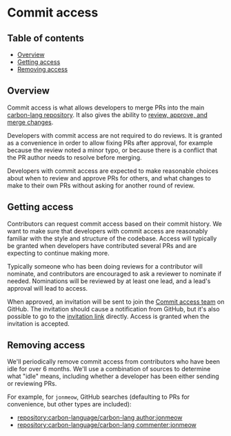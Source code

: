 # Commit access

<!--
Part of the Carbon Language project, under the Apache License v2.0 with LLVM
Exceptions. See /LICENSE for license information.
SPDX-License-Identifier: Apache-2.0 WITH LLVM-exception
-->

<!-- toc -->

## Table of contents

-   [Overview](#overview)
-   [Getting access](#getting-access)
-   [Removing access](#removing-access)

<!-- tocstop -->

## Overview

Commit access is what allows developers to merge PRs into the main
[carbon-lang repository](https://github.com/carbon-language/carbon-lang/). It
also gives the ability to [review, approve, and merge changes](code_review.md).

Developers with commit access are not required to do reviews. It is granted as a
convenience in order to allow fixing PRs after approval, for example because the
review noted a minor typo, or because there is a conflict that the PR author
needs to resolve before merging.

Developers with commit access are expected to make reasonable choices about when
to review and approve PRs for others, and what changes to make to their own PRs
without asking for another round of review.

## Getting access

Contributors can request commit access based on their commit history. We want to
make sure that developers with commit access are reasonably familiar with the
style and structure of the codebase. Access will typically be granted when
developers have contributed several PRs and are expecting to continue making
more.

Typically someone who has been doing reviews for a contributor will nominate,
and contributors are encouraged to ask a reviewer to nominate if needed.
Nominations will be reviewed by at least one lead, and a lead's approval will
lead to access.

When approved, an invitation will be sent to join the
[Commit access team](https://github.com/orgs/carbon-language/teams/commit-access)
on GitHub. The invitation should cause a notification from GitHub, but it's also
possible to go to the
[invitation link](https://github.com/orgs/carbon-language/invitation) directly.
Access is granted when the invitation is accepted.

## Removing access

We'll periodically remove commit access from contributors who have been idle for
over 6 months. We'll use a combination of sources to determine what "idle"
means, including whether a developer has been either sending or reviewing PRs.

For example, for `jonmeow`, GitHub searches (defaulting to PRs for convenience,
but other types are included):

-   [repository:carbon-language/carbon-lang author:jonmeow](https://github.com/search?q=repository%3Acarbon-language%2Fcarbon-lang+author%3Ajonmeow&type=pullrequests)
-   [repository:carbon-language/carbon-lang commenter:jonmeow](https://github.com/search?q=repository%3Acarbon-language%2Fcarbon-lang+commenter%3Ajonmeow&type=pullrequests)
